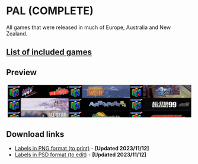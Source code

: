 # PAL (COMPLETE)

All games that were released in much of Europe, Australia and New Zealand.

## [List of included games](files/pal-games.txt)

## Preview

![PAL preview](img/pal-preview.png)

## Download links

- [Labels in PNG format (to print)](files/pal-images.zip) - **[Updated 2023/11/12]**
- [Labels in PSD format (to edit)](files/pal-templates.zip) - **[Updated 2023/11/12]**
